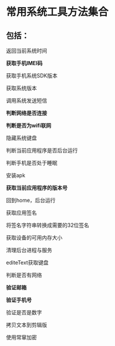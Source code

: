 # 常用系统工具方法集合 #

## 包括： ##

返回当前系统时间

**获取手机IMEI码**

获取手机系统SDK版本

获取系统版本

调用系统发送短信

**判断网络是否连接**

**判断是否为wifi联网**

隐藏系统键盘

判断当前应用程序是否后台运行

判断手机是否处于睡眠

安装apk

**获取当前应用程序的版本号**

回到home，后台运行

获取应用签名

将签名字符串转换成需要的32位签名

获取设备的可用内存大小

清理后台进程与服务

editeText获取键盘

判断是否有网络

**验证邮箱**

**验证手机号**

验证是否是数字

拷贝文本到剪辑版

使用常窜加密

